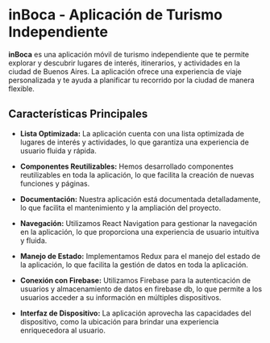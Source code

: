# inBoca - Aplicación de Turismo Independiente

**inBoca** es una aplicación móvil de turismo independiente que te permite explorar y descubrir lugares de interés, itinerarios, y actividades en la ciudad de Buenos Aires. La aplicación ofrece una experiencia de viaje personalizada y te ayuda a planificar tu recorrido por la ciudad de manera flexible.

## Características Principales

- **Lista Optimizada:** La aplicación cuenta con una lista optimizada de lugares de interés y actividades, lo que garantiza una experiencia de usuario fluida y rápida.

- **Componentes Reutilizables:** Hemos desarrollado componentes reutilizables en toda la aplicación, lo que facilita la creación de nuevas funciones y páginas.

- **Documentación:** Nuestra aplicación está documentada detalladamente, lo que facilita el mantenimiento y la ampliación del proyecto.

- **Navegación:** Utilizamos React Navigation para gestionar la navegación en la aplicación, lo que proporciona una experiencia de usuario intuitiva y fluida.

- **Manejo de Estado:** Implementamos Redux para el manejo del estado de la aplicación, lo que facilita la gestión de datos en toda la aplicación.

- **Conexión con Firebase:** Utilizamos Firebase para la autenticación de usuarios y almacenamiento de datos en firebase db, lo que permite a los usuarios acceder a su información en múltiples dispositivos.

- **Interfaz de Dispositivo:** La aplicación aprovecha las capacidades del dispositivo, como la ubicación para brindar una experiencia enriquecedora al usuario.

